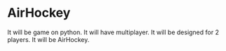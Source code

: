 # AirHockey
It will be game on python.
It will have multiplayer.
It will be designed for 2 players.
It will be AirHockey.


